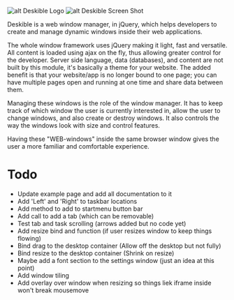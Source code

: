 ![alt Deskible Logo](https://rawgit.com/TheSin-/deskible/master/resources/images/logo.png "Deskible Logo")
![alt Deskible Screen Shot](https://rawgit.com/TheSin-/deskible/master/resources/images/deskiblescreenie.png "Screen Shot")

Deskible is a web window manager, in jQuery, which helps developers to create and manage dynamic windows inside their web applications.

The whole window framework uses jQuery making it light, fast and versatile. All content is loaded using ajax on the fly, thus allowing greater control for the developer.  Server side language, data (databases), and content are not built by this module, it's basically a theme for your website. The added benefit is that your website/app is no longer bound to one page; you can have multiple pages open and running at one time and share data between them.

Managing these windows is the role of the window manager. It has to keep track of which window the user is currently interested in, allow the user to change windows, and also create or destroy windows. It also controls the way the windows look with size and control features.

Having these "WEB-windows" inside the same browser window gives the user a more familiar and comfortable experience.

# Todo
* Update example page and add all documentation to it
* Add 'Left' and 'Right' to taskbar locations
* Add method to add to startmenu button bar
* Add call to add a tab (which can be removable)
* Test tab and task scrolling (arrows added but no code yet)
* Add resize bind and function (if user resizes window to keep things flowing)
* Bind drag to the desktop container (Allow off the desktop but not fully)
* Bind resize to the desktop container (Shrink on resize)
* Maybe add a font section to the settings window (just an idea at this point)
* Add window tiling
* Add overlay over window when resizing so things liek iframe inside won't break mousemove
